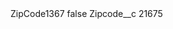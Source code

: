<?xml version="1.0" encoding="UTF-8"?>
<CustomMetadata xmlns="http://soap.sforce.com/2006/04/metadata" xmlns:xsi="http://www.w3.org/2001/XMLSchema-instance" xmlns:xsd="http://www.w3.org/2001/XMLSchema">
    <label>ZipCode1367</label>
    <protected>false</protected>
    <values>
        <field>Zipcode__c</field>
        <value xsi:type="xsd:string">21675</value>
    </values>
</CustomMetadata>
